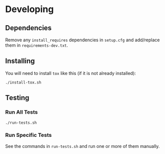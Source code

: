 # Developing

## Dependencies

Remove any `install_requires` dependencies in `setup.cfg` and add/replace them
in `requirements-dev.txt`.

## Installing

You will need to install `tox` like this (if it is not already installed):

```
./install-tox.sh
```

## Testing

### Run All Tests

```
./run-tests.sh
```

### Run Specific Tests

See the commands in `run-tests.sh` and run one or more of them manually.
